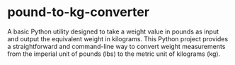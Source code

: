 # pound-to-kg-converter
A basic Python utility designed to take a weight value in pounds as input and output the equivalent weight in kilograms.
This Python project provides a straightforward and command-line way to convert weight measurements from the imperial unit of pounds (lbs) to the metric unit of kilograms (kg).
